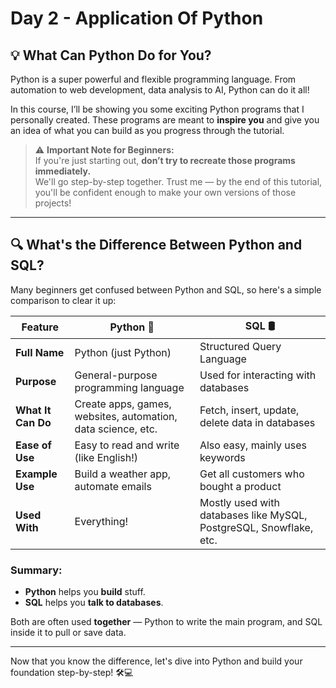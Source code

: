 # Day 2 - Application Of Python

## 💡 What Can Python Do for You?

Python is a super powerful and flexible programming language. From automation to web development, data analysis to AI, Python can do it all!

In this course, I’ll be showing you some exciting Python programs that I personally created. These programs are meant to **inspire you** and give you an idea of what you can build as you progress through the tutorial.

> ⚠️ **Important Note for Beginners:**  
> If you're just starting out, **don’t try to recreate those programs immediately.**  
> We'll go step-by-step together. Trust me — by the end of this tutorial, you'll be confident enough to make your own versions of those projects!

---

## 🔍 What's the Difference Between Python and SQL?

Many beginners get confused between Python and SQL, so here's a simple comparison to clear it up:

| Feature            | Python 🐍                                    | SQL 🛢️                                 |
|--------------------|----------------------------------------------|----------------------------------------|
| **Full Name**      | Python (just Python)                         | Structured Query Language              |
| **Purpose**        | General-purpose programming language         | Used for interacting with databases    |
| **What It Can Do** | Create apps, games, websites, automation, data science, etc. | Fetch, insert, update, delete data in databases |
| **Ease of Use**    | Easy to read and write (like English!)       | Also easy, mainly uses keywords        |
| **Example Use**    | Build a weather app, automate emails         | Get all customers who bought a product |
| **Used With**      | Everything!                                  | Mostly used with databases like MySQL, PostgreSQL, Snowflake, etc. |

### Summary:
- **Python** helps you **build** stuff.
- **SQL** helps you **talk to databases**.

Both are often used **together** — Python to write the main program, and SQL inside it to pull or save data.

---

Now that you know the difference, let's dive into Python and build your foundation step-by-step! 🛠️💻

